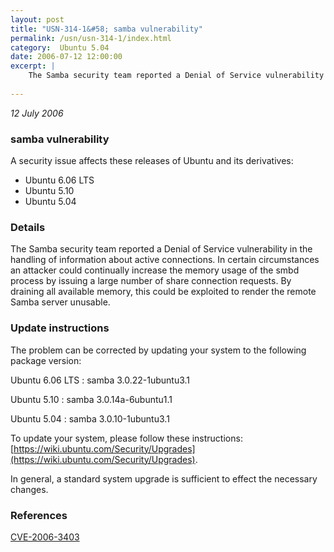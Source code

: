 ```yaml
---
layout: post
title: "USN-314-1&#58; samba vulnerability"
permalink: /usn/usn-314-1/index.html
category:  Ubuntu 5.04
date: 2006-07-12 12:00:00
excerpt: |
    The Samba security team reported a Denial of Service vulnerability in the handling of information about active connections. In certain circumstances an attacker could continually increase the memory usage of the  smbd process by issuing a large number of share connection requests. By draining all available memory, this could be exploited to render the remote Samba server unusable.
    
--- 
```

 
 

*12 July 2006*

### samba vulnerability

A security issue affects these releases of Ubuntu and its derivatives:

* Ubuntu 6.06 LTS
* Ubuntu 5.10
* Ubuntu 5.04

### Details

The Samba security team reported a Denial of Service vulnerability in the handling of information about active connections. In certain circumstances an attacker could continually increase the memory usage of the smbd process by issuing a large number of share connection requests. By draining all available memory, this could be exploited to render the remote Samba server unusable.

### Update instructions

The problem can be corrected by updating your system to the following package version:

Ubuntu 6.06 LTS
 : samba <span>3.0.22-1ubuntu3.1</span>

Ubuntu 5.10
 : samba <span>3.0.14a-6ubuntu1.1</span>

Ubuntu 5.04
 : samba <span>3.0.10-1ubuntu3.1</span>

To update your system, please follow these instructions: [https://wiki.ubuntu.com/Security/Upgrades](https://wiki.ubuntu.com/Security/Upgrades).

In general, a standard system upgrade is sufficient to effect the necessary changes.

### References

 
 [CVE-2006-3403](http://people.ubuntu.com/~ubuntu-security/cve/CVE-2006-3403)
 

